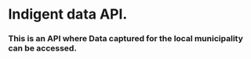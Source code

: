 # Indigent data API.

### This is an API where Data captured for the local municipality can be accessed.
